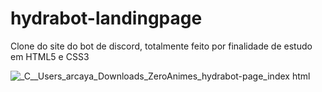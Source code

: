 # hydrabot-landingpage
Clone do site do bot de discord, totalmente feito por finalidade de estudo em HTML5 e CSS3


![_C__Users_arcaya_Downloads_ZeroAnimes_hydrabot-page_index html](https://github.com/eMatheux/hydrabot-landingpage/assets/59315655/f414bcd7-8059-4514-a687-18f7642dcefd)
